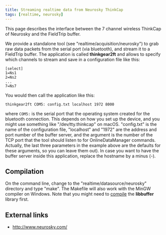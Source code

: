```yaml
---
title: Streaming realtime data from Neurosky ThinkCap
tags: [realtime, neurosky]
---
```


This page describes the interface between the 7 channel wireless ThinkCap of Neurosky and the FieldTrip buffer.

We provide a standalone tool (see "realtime/acquisition/neurosky") to grab raw data packets from the serial port (via bluetooth), and stream it to a FieldTrip buffer. The application is called **thinkgear2ft** and allows to specify which channels to stream and save in a configuration file like this:

    [select]
    1=Ns1
    2=Ns2
    ...
    7=Ns7

You would then call the application like this:

    thinkgear2ft COM5: config.txt localhost 1972 8000

where `COM5:` is the serial port that the operating system created for the bluetooth connection. This depends on how you set up the device, and you might use something like "/dev/tty.thinkcap" on macOS. "config.txt" is the name of the configuration file, "localhost" and "1972" are the address and port number of the buffer server, and the argument is the number of the TCP port that the tool should listen to for OnlineDataManager commands. Actually, the last three parameters in the example above are the defaults for these arguments, so you can leave them out). In case you want to have the buffer server
inside this application, replace the hostname by a minus (-).

## Compilation

On the command line, change to the "realtime/datasource/neurosky" directory and type "make". The Makefile will also work with the MinGW compiler on Windows. Note that you might need to [compile](/development/realtime/buffer) the **libbuffer** library first.

## External links

- http://www.neurosky.com/
